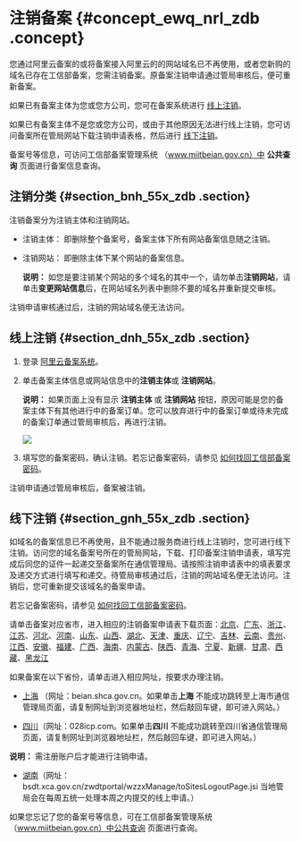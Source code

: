 # 注销备案 {#concept_ewq_nrl_zdb .concept}

您通过阿里云备案的或将备案接入阿里云的的网站域名已不再使用，或者您新购的域名已存在工信部备案，您需注销备案。原备案注销申请通过管局审核后，便可重新备案。

如果已有备案主体为您或您方公司，您可在备案系统进行 [线上注销](#section_dnh_55x_zdb)。

如果已有备案主体不是您或您方公司，或由于其他原因无法进行线上注销，您可访问备案所在管局网站下载注销申请表格，然后进行 [线下注销](#section_gnh_55x_zdb)。

备案号等信息，可访问工信部备案管理系统 （www.miitbeian.gov.cn）中 **公共查询** 页面进行备案信息查询。

## 注销分类 {#section_bnh_55x_zdb .section}

注销备案分为注销主体和注销网站。

-   注销主体： 即删除整个备案号，备案主体下所有网站备案信息随之注销。

-   注销网站： 即删除主体下某个网站的备案信息。

    **说明：** 如您是要注销某个网站的多个域名的其中一个，请勿单击**注销网站**，请单击**变更网站信息**后，在网站域名列表中删除不要的域名并重新提交审核。


注销申请审核通过后，注销的网站域名便无法访问。

## 线上注销 {#section_dnh_55x_zdb .section}

1.  登录 [阿里云备案系统](https://beian.aliyun.com/)。
2.  单击备案主体信息或网站信息中的**注销主体**或 **注销网站**。

    **说明：** 如果页面上没有显示 **注销主体** 或 **注销网站** 按钮，原因可能是您的备案主体下有其他进行中的备案订单。您可以放弃进行中的备案订单或待未完成的备案订单通过管局审核后，再进行注销。

    ![](http://docs-aliyun.cn-hangzhou.oss.aliyun-inc.com/assets/pic/36936/cn_zh/1486704008737/%E6%B3%A8%E9%94%80.jpg)

3.  填写您的备案密码，确认注销。若忘记备案密码，请参见 [如何找回工信部备案密码](../../../../intl.zh-CN/常见问题/其他/如何找回工信部备案密码？.md#)。

注销申请通过管局审核后，备案被注销。

## 线下注销 {#section_gnh_55x_zdb .section}

如域名的备案信息已不再使用，且不能通过服务商进行线上注销时，您可进行线下注销。访问您的域名备案号所在的管局网站，下载、打印备案注销申请表，填写完成后同您的证件一起递交至备案所在通信管理局。请按照注销申请表中的填表要求及递交方式进行填写和递交。待管局审核通过后，注销的网站域名便无法访问。注销后，您可重新提交该域名的备案申请。

若忘记备案密码，请参见 [如何找回工信部备案密码](../../../../intl.zh-CN/常见问题/其他/如何找回工信部备案密码？.md#)。

请单击备案对应省市，进入相应的注销备案申请表下载页面：[北京](http://bcainfo.miitbeian.gov.cn/state/outPortal/queryMutualityDownloadInfo.action;jsessionid=1F8CDE6614FE88372567B8E480A1D342?id=7)、[广东](http://gdcainfo.miitbeian.gov.cn/state/outPortal/queryMutualityDownloadInfo.action;jsessionid=11D98F03D10723A0333BB562337D56C8?id=18)、[浙江](http://zcainfo.miitbeian.gov.cn/state/outPortal/queryMutualityDownloadInfo.action?id=31)、[江苏](http://jscainfo.miitbeian.gov.cn/state/outPortal/queryMutualityDownloadInfo.action?id=2)、[河北](http://hbcainfo.miitbeian.gov.cn/state/outPortal/queryMutualityDownloadInfo.action?id=1)、[河南](http://hcainfo.miitbeian.gov.cn/state/outPortal/queryMutualityDownloadInfo.action;jsessionid=6D748424B16D9D7123D701E7F23DEDEA?id=1)、[山东](http://imgs-storage.cdn.aliyuncs.com/help/beian/%E5%B1%B1%E4%B8%9C%E6%B3%A8%E9%94%80%E5%A4%87%E6%A1%88%E7%94%B3%E8%AF%B7%E8%A1%A8.doc?spm=5176.7736988.0.0.fLqgDU&file=%E5%B1%B1%E4%B8%9C%E6%B3%A8%E9%94%80%E5%A4%87%E6%A1%88%E7%94%B3%E8%AF%B7%E8%A1%A8.doc)、[山西](http://sxcainfo.miitbeian.gov.cn/state/outPortal/queryMutualityDownloadInfo.action;jsessionid=2BE81A301C27B3471D3C59ED431E3223?id=2)、[湖北](http://ecainfo.miitbeian.gov.cn/state/outPortal/queryMutualityDownloadInfo.action?id=13)、[天津](http://tjcainfo.miitbeian.gov.cn/state/outPortal/queryMutualityDownloadInfo.action;jsessionid=36EB9C3312F87278EF8568B51DF49963?id=8)、[重庆](http://cqcainfo.miitbeian.gov.cn/state/outPortal/queryMutualityDownloadInfo.action;jsessionid=85B1049BF601BC4F8D55112F85317D11?id=21)、[辽宁](http://lncainfo.miitbeian.gov.cn/state/outPortal/queryMutualityDownloadInfo.action;jsessionid=9BDFDA5DAF494982C45D6A8CD277C225?id=11)、[吉林](http://jlcainfo.miitbeian.gov.cn/state/outPortal/queryMutualityDownloadInfo.action;jsessionid=32C6588B35102D127588F0A589956D8F?id=1)、[云南](http://yncainfo.miitbeian.gov.cn/state/outPortal/queryMutualityDownloadInfo.action;jsessionid=216CA3184F2412B2A347EC17FDDE7AA7?id=2)、[贵州](http://gzcainfo.miitbeian.gov.cn/state/outPortal/queryMutualityDownloadInfo.action;jsessionid=C4C461304A00806C9FAC64BB253325AE?id=16)、[江西](http://jxcainfo.miitbeian.gov.cn/state/outPortal/queryMutualityDownloadInfo.action;jsessionid=8EC4442121772B901CF1FA91934653EA?id=1)、[安徽](http://ahcainfo.miitbeian.gov.cn/state/outPortal/queryMutualityDownloadInfo.action;jsessionid=0C615D2696D48398E28670AEB8A2E5F6?id=12)、[福建](http://fjcainfo.miitbeian.gov.cn/state/outPortal/queryMutualityDownloadInfo.action;jsessionid=F61855270D01B8A48840224BE2C783EA?id=6)、[广西](http://gxcainfo.miitbeian.gov.cn/state/outPortal/queryMutualityDownloadInfo.action;jsessionid=661BA0A41B8CED69985C5C17732FE97E?id=7)、[海南](http://hncainfo.miitbeian.gov.cn/state/outPortal/queryMutualityDownloadInfo.action;jsessionid=9CB990A7B32D67C3061E673AB6767884?id=1)、[内蒙古](http://nmcainfo.miitbeian.gov.cn/state/outPortal/queryMutualityDownloadInfo.action;jsessionid=35AF73896F124C6BB06F6AF328B8733F?id=21)、[陕西](http://shxcainfo.miitbeian.gov.cn/state/outPortal/queryMutualityDownloadInfo.action;jsessionid=51A0874FEBC3C49F793FC38B4C87053F?id=16)、[青海](http://qhcainfo.miitbeian.gov.cn/state/outPortal/queryMutualityDownloadInfo.action;jsessionid=AB4723653C122BD3E67AD222EDB06946?id=9)、[宁夏](http://aliyun_portal_storage.oss-cn-hangzhou.aliyuncs.com/help%2Fbeian%2F%E5%AE%81%E5%A4%8F%E6%B3%A8%E9%94%80%E5%A4%87%E6%A1%88%E7%94%B3%E8%AF%B7%E8%A1%A8.doc?spm=5176.7736988.0.0.isa2SB&file=help%2Fbeian%2F%E5%AE%81%E5%A4%8F%E6%B3%A8%E9%94%80%E5%A4%87%E6%A1%88%E7%94%B3%E8%AF%B7%E8%A1%A8.doc)、[新疆](http://xjcainfo.miitbeian.gov.cn/state/outPortal/queryMutualityDownloadInfo.action;jsessionid=92F9FBEC9DE5D3E5BEC672E9804F56DA?id=16)、[甘肃](http://gscainfo.miitbeian.gov.cn/state/outPortal/queryMutualityDownloadInfo.action;jsessionid=6FF388EF9F0BB2662F7A24AA3C17B801?id=20)、[西藏](http://xzcainfo.miitbeian.gov.cn/state/outPortal/queryMutualityDownloadInfo.action;jsessionid=7ACDC5FF4FD247C5FBD22F8D25F479A8?id=4)、[黑龙江](http://hlcainfo.miitbeian.gov.cn/state/outPortal/queryMutualityDownloadInfo.action;jsessionid=F474AEE96D88343808438A200FBED7F5?id=43)

如果备案在以下省份，请单击进入相应网址，按要求办理注销。

-   [上海](https://beian.shca.gov.cn/) （网址：beian.shca.gov.cn。如果单击**上海** 不能成功跳转至上海市通信管理局页面，请复制网址到浏览器地址栏，然后敲回车键，即可进入网站。）

-   [四川](http://www.028icp.com/)（网址：028icp.com。如果单击**四川** 不能成功跳转至四川省通信管理局页面，请复制网址到浏览器地址栏，然后敲回车键，即可进入网站。）

**说明：** 需注册账户后才能进行注销申请。

-   [湖南](http://bsdt.xca.gov.cn/zwdtportal/wzzxManage/toSitesLogoutPage.jsi)（网址：bsdt.xca.gov.cn/zwdtportal/wzzxManage/toSitesLogoutPage.jsi 当地管局会在每周五统一处理本周之内提交的线上申请。）


如果您忘记了您的备案号等信息，可在工信部备案管理系统 （www.miitbeian.gov.cn）中公共查询 页面进行查询。

